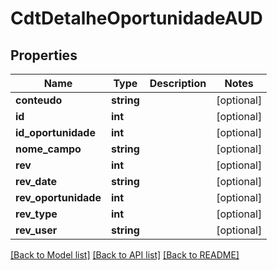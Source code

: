 # CdtDetalheOportunidadeAUD

## Properties
Name | Type | Description | Notes
------------ | ------------- | ------------- | -------------
**conteudo** | **string** |  | [optional] 
**id** | **int** |  | [optional] 
**id_oportunidade** | **int** |  | [optional] 
**nome_campo** | **string** |  | [optional] 
**rev** | **int** |  | [optional] 
**rev_date** | **string** |  | [optional] 
**rev_oportunidade** | **int** |  | [optional] 
**rev_type** | **int** |  | [optional] 
**rev_user** | **string** |  | [optional] 

[[Back to Model list]](../README.md#documentation-for-models) [[Back to API list]](../README.md#documentation-for-api-endpoints) [[Back to README]](../README.md)



